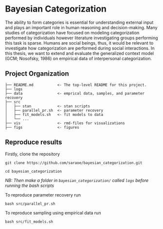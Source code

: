 # Bayesian Categorization

The ability to form categories is essential for understanding external input and plays an important role in human reasoning and decision-making. Many studies of categorization have focused on modeling categorization performed by individuals however literature investigating groups performing this task is sparse. Humans are social beings, thus, it would be relevant to investigate how categorization are performed during social interactions. In this thesis, we want to extend and evaluate the generalized context model (GCM; Nosofsky, 1986) on empirical data of interpersonal categorization. 

## Project Organization

````
├── README.md           <- The top-level README for this project.
├── logs
├── data                <- emprical data, samples, and parameter recovery                     
├── src 
│   ├── stan            <- stan scripts
│   ├── parallel_pr.sh  <- parameter recovery
│   ├── fit_models.sh   <- fit models to data
│   └── ... 
├── vis                 <- rmd-files for visualizations
├── figs                <- figures
````

## Reproduce results
Firstly, clone the repository
````
git clone https://github.com/saraoe/bayesian_categorization.git
````
````
cd bayesian_categorization
````
*NB: Then make a folder in ``bayesian_categorization/`` called ``logs`` before running the bash scripts*

To reproduce parameter recovery run
```` 
bash src/parallel_pr.sh
````

To reproduce sampling using empirical data run
```` 
bash src/fit_models.sh
````